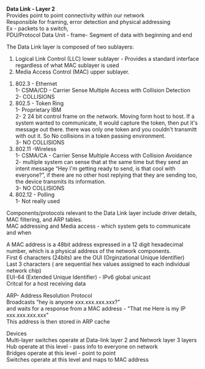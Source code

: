 **Data Link - Layer 2**  
Provides point to point connectivity within our network  
Responsible for framing, error detection and physical addressing  
Ex - packets to a switch,  
PDU/Protocol Data Unit - frame- Segment of data with beginning and end  
  
The Data Link layer is composed of two sublayers:  
1. Logical Link Control (LLC) lower sublayer - Provides a standard interface regardless of what MAC sublayer is used  
2. Media Access Control (MAC) upper sublayer.  
1) 802.3 - Ethernet  
1- CSMA/CD - Carrier Sense Multiple Access with Collision Detection  
2- COLLISIONS  
3) 802.5 - Token Ring  
1- Proprietary IBM  
2- 2 24 bit control frame on the network. Moving form host to host. If a system wanted to communicate, it would capture the token, then put it's message out there. there was only one token and you couldn't transmitt with out it. So No collisions in a token passing environment.  
3- NO COLLISIONS  
5) 802.11 -Wireless  
1- CSMA/CA - Carrier Sense Multiple Access with Collision Avoidance  
2- multiple system can sense that at the same time but they send an intent message “Hey I'm getting ready to send, is that cool with everyone?”, if there are no other host replying that they are sending too, the device transmits its information.  
3- NO COLLISIONS  
6) 802.12 - Polling  
1- Not really used  
  
Components/protocols relevant to the Data Link layer include driver details, MAC filtering, and ARP tables.  
MAC addressing and Media access - which system gets to communicate and when  
  
A MAC address is a 48bit address expressed in a 12 digit hexadecimal number, which is a physical address of the network components.  
First 6 characters (24bits) are the OUI (Orginzational Unique Identifier)  
Last 3 characters ( are sequential hex values assigned to each individual network chip)  
EUI-64 (Extended Unique Identifier) - IPv6 global unicast  
Critcal for a host receiving data  
  
ARP- Address Resolution Protocol  
Broadcasts “hey is anyone xxx.xxx.xxx.xxx?”  
and waits for a response from a MAC address - "That me Here is my IP xxx.xxx.xxx.xxx"  
This address is then stored in ARP cache  
  
Devices  
Multi-layer switches operate at Data-link layer 2 and Network layer 3 layers  
Hub operate at this level - pass info to everyone on network  
Bridges operate at this level - point to point  
Switches operate at this level and maps to MAC address
